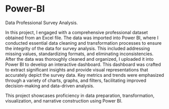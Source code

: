 # Power-BI
Data Professional Survey Analysis.

In this project, I engaged with a comprehensive professional dataset obtained from an Excel file. The data was imported into Power BI, where I conducted essential data cleaning and transformation processes to ensure the integrity of the data for survey analysis. This included addressing missing values, standardizing formats, and eliminating inconsistencies. After the data was thoroughly cleaned and organized, I uploaded it into Power BI to develop an interactive dashboard. This dashboard was crafted to extract significant insights and provide visual representations that accurately depict the survey data. Key metrics and trends were emphasized through a variety of charts, graphs, and filters, facilitating improved decision-making and data-driven analysis.

This project showcases proficiency in data preparation, transformation, visualization, and narrative construction using Power BI.
